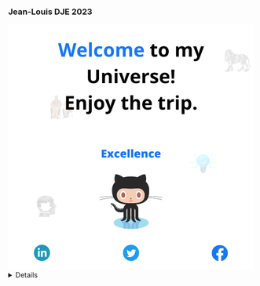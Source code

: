 ### Jean-Louis DJE 2023

<!--
**Jean-Louis-DJE/Jean-Louis-DJE** is a ✨ _special_ ✨ repository because its `README.md` (this file) appears on your GitHub profile.

Here are some ideas to get you started:

- 🔭 I’m currently working on a connected bracelet for autistic children
- 🌱 I’m currently learning Data Science / ML / Electronic / Computer Vision / Cloud Computing / Networks / Systems / IoT...
- 👯 I’m looking to collaborate on AI based IoT devices etc.
- 🤔 I’m looking for help with AI based systems etc.
- 💬 Ask me about Computer Vision etc.
- 📫 How to reach me: louis.dje2021@esatic.edu.ci / 0797349279
- 😄 Pronouns: ...
- ⚡ Fun fact: ...
-->

<picture>
 <source media="(prefers-color-scheme: dark)" srcset="https://github.com/Jean-Louis-DJE/Jean-Louis-DJE/blob/main/img/2.png?raw=true">
 <source media="(prefers-color-scheme: light)" srcset="https://github.com/Jean-Louis-DJE/Jean-Louis-DJE/blob/main/img/1.png?raw=true">
 <img alt="cover_jld" src="https://github.com/Jean-Louis-DJE/Jean-Louis-DJE/blob/master/img/cover.png">
</picture>
<details>
<!--
 <summary>MY PROJECTS</summary>

| Rank | Project's name |Project's description|Date started|Duration|Location|
|-----:|----------------|---------------------|---------------------|--------|
|     1|      ||||
|     2|          ||||
|     3|             ||||

</details>
-->
